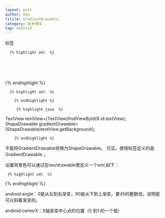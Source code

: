 ```yaml
---
layout: post
author: mxn
titile: GradientDrawable
category: 技术博文
tag: android
---
```


<shape>标签

      {% highlight xml  %}
<?xml version="1.0" encoding="utf-8"?>  
<shape xmlns:android="http://schemas.android.com/apk/res/android"  
    android:shape="rectangle">  
    <gradient  
        android:startColor="#FFFF0000"  
        android:endColor="#80FF00FF"  
        android:angle="45"/>  
    <padding android:left="7dp"  
        android:top="7dp"  
        android:right="7dp"  
        android:bottom="7dp" />  
    <corners android:radius="8dp" />  
</shape>
     {% endhighlight %}
     
<!-- more -->

      {% highlight xml  %}
<TextView  
        android:id="@+id/textView"  
        android:layout_width="wrap_content"  
        android:layout_height="wrap_content"  
        android:background="@drawable/gradient_box"  
        android:text="测试" />  
        
        {% endhighlight %}
   
         {% highlight java  %}
TextView textView=(TextView)findViewById(R.id.textView);  
ShapeDrawable gradientDrawable=(ShapeDrawable)textView.getBackground();  
   
        {% endhighlight %}
        
不能将GradientDrawable转换为ShapeDrawable。
可见，使用<shape>标签定义的是GradientDrawable
。

设置背景色可以通过在res/drawable里定义一个xml,如下：

     {% highlight xml  %}
<?xml version="1.0" encoding="utf-8"?>  
<shape xmlns:android="http://schemas.android.com/apk/res/android">  
      <gradient
            android:angle="90"
            android:centerColor="#FF3f3f3f"
            android:centerY="0.5"
            android:endColor="#FF2c2c2c"
            android:startColor="#FF2c2c2c"
            android:type="linear"
            android:useLevel="false" /> 
</shape>  
     {% endhighlight %}
     
android:angle：0是从左到右渐变，90是从下到上渐变。要45的整数倍，说明是可以斜着渐变的。

android:centerX：X轴渐变中心点的位置（0 到1 的一个值）


     
     
     
